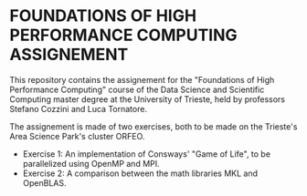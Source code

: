 # FOUNDATIONS OF HIGH PERFORMANCE COMPUTING ASSIGNEMENT

This repository contains the assignement for the "Foundations of High Performance Computing" course of the Data Science and Scientific Computing master degree at the University of Trieste, held by professors Stefano Cozzini and Luca Tornatore.

The assignement is made of two exercises, both to be made on the Trieste's Area Science Park's cluster ORFEO.
* Exercise 1: An implementation of Consways' "Game of Life", to be parallelized using OpenMP and MPI.
* Exercise 2: A comparison between the math libraries MKL and  OpenBLAS.
